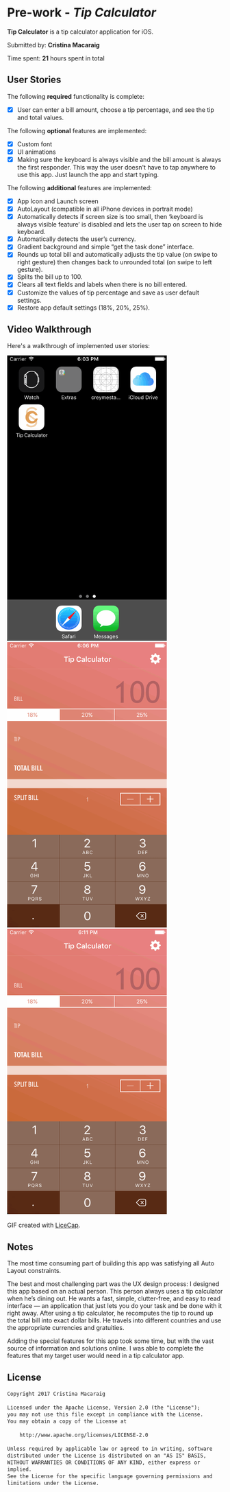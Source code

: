 # Pre-work - *Tip Calculator*

**Tip Calculator** is a tip calculator application for iOS.

Submitted by: **Cristina Macaraig**

Time spent: **21** hours spent in total

## User Stories

The following **required** functionality is complete:
* [x] User can enter a bill amount, choose a tip percentage, and see the tip and total values.

The following **optional** features are implemented:
* [x] Custom font
* [x] UI animations
* [x] Making sure the keyboard is always visible and the bill amount is always the first responder. This way the user doesn't have to tap anywhere to use this app. Just launch the app and start typing.

The following **additional** features are implemented:

- [x] App Icon and Launch screen
- [x] AutoLayout (compatible in all iPhone devices in portrait mode)
- [x] Automatically detects if screen size is too small, then ‘keyboard is always visible feature’ is disabled and lets the user tap on screen to hide keyboard.
- [x] Automatically detects the user’s currency.
- [x] Gradient background and simple “get the task done” interface.
- [x] Rounds up total bill and automatically adjusts the tip value (on swipe to right gesture) then changes back to unrounded total (on swipe to left gesture).
- [x] Splits the bill up to 100.
- [x] Clears all text fields and labels when there is no bill entered.
- [x] Customize the values of tip percentage and save as user default settings.
- [x] Restore app default settings (18%, 20%, 25%).

## Video Walkthrough 

Here's a walkthrough of implemented user stories:

![gif #1](TipCalculatorDEMO1.gif)
![gif #2](TipCalculatorDEMO2.gif)
![gif #3](TipCalculatorDEMO3.gif)

GIF created with [LiceCap](http://www.cockos.com/licecap/).

## Notes

The most time consuming part of building this app was satisfying all Auto Layout constraints.

The best and most challenging part was the UX design process:
	I designed this app based on an actual person.
  This person always uses a tip calculator when he’s dining out.
  He wants a fast, simple, clutter-free, and easy to read interface — an application that just lets you do your task and be done with it right away.
  After using a tip calculator, he recomputes the tip to round up the total bill into exact dollar bills.
  He travels into different countries and use the appropriate currencies and gratuities.

Adding the special features for this app took some time, but with the vast source of information and solutions online.
I was able to complete the features that my target user would need in a tip calculator app.


## License

    Copyright 2017 Cristina Macaraig

    Licensed under the Apache License, Version 2.0 (the "License");
    you may not use this file except in compliance with the License.
    You may obtain a copy of the License at

        http://www.apache.org/licenses/LICENSE-2.0

    Unless required by applicable law or agreed to in writing, software
    distributed under the License is distributed on an "AS IS" BASIS,
    WITHOUT WARRANTIES OR CONDITIONS OF ANY KIND, either express or implied.
    See the License for the specific language governing permissions and
    limitations under the License.
